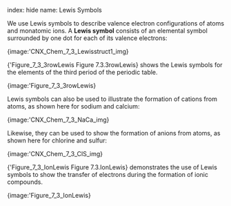 index: hide
name: Lewis Symbols

We use Lewis symbols to describe valence electron configurations of atoms and monatomic ions. A  **Lewis symbol** consists of an elemental symbol surrounded by one dot for each of its valence electrons:


{image:'CNX_Chem_7_3_Lewisstruct1_img}
        

{'Figure_7_3_3rowLewis Figure 7.3.3rowLewis} shows the Lewis symbols for the elements of the third period of the periodic table.


{image:'Figure_7_3_3rowLewis}
        

Lewis symbols can also be used to illustrate the formation of cations from atoms, as shown here for sodium and calcium:


{image:'CNX_Chem_7_3_NaCa_img}
        

Likewise, they can be used to show the formation of anions from atoms, as shown here for chlorine and sulfur:


{image:'CNX_Chem_7_3_ClS_img}
        

{'Figure_7_3_IonLewis Figure 7.3.IonLewis} demonstrates the use of Lewis symbols to show the transfer of electrons during the formation of ionic compounds.


{image:'Figure_7_3_IonLewis}
        
